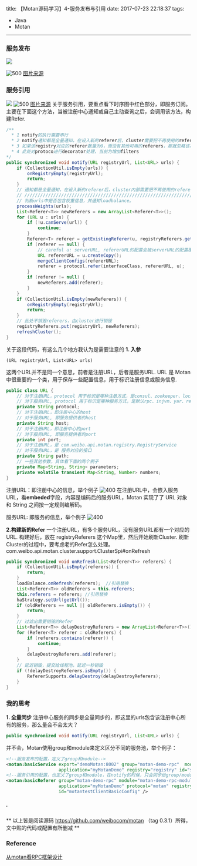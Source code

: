 title: 【Motan源码学习】4-服务发布与引用
date: 2017-07-23 22:18:37
tags:
- Java
- Motan
---

### **服务发布**
![](/images/【Motan源码学习】4-服务发布与引用_1.png)
<!--more-->
![500](/images/【Motan源码学习】4-服务发布与引用_2.png)
[图片来源](http://kriszhang.com/motan-rpc-impl/)


### **服务引用**
![](/images/【Motan源码学习】4-服务发布与引用_3.png)
![500](/images/【Motan源码学习】4-服务发布与引用_4.png)
[图片来源](http://kriszhang.com/motan-rpc-impl/)
关于服务引用，要重点看下时序图中红色部分，即服务订阅。主要在下面这个方法，当被注册中心通知或自己主动查询之后，会调用该方法，构建Refer.
```java
/**
  * 1 notify的执行需要串行
  * 2 notify通知都是全量通知，在设入新的referer后，cluster需要把不再使用的referer进行回收，避免资源泄漏;
  * 3 如果该registry对应的referer数量为0，而没有其他可用的referers，那就忽略该次通知；
  * 4 此处对protoco进行decorator处理，当前为增加filters
*/
public synchronized void notify(URL registryUrl, List<URL> urls) {
    if (CollectionUtil.isEmpty(urls)) {
        onRegistryEmpty(registryUrl);
        return;
    }
    // 通知都是全量通知，在设入新的referer后，cluster内部需要把不再使用的referer进行回收，避免资源泄漏
    // ////////////////////////////////////////////////////////////////////////////////
    // 判断urls中是否包含权重信息，并通知loadbalance。
    processWeights(urls);
    List<Referer<T>> newReferers = new ArrayList<Referer<T>>();
    for (URL u : urls) {
        if (!u.canServe(url)) {
            continue;
        }
        Referer<T> referer = getExistingReferer(u, registryReferers.get(registryUrl));
        if (referer == null) {
            // careful u: serverURL, refererURL的配置会被serverURL的配置覆盖
            URL refererURL = u.createCopy();
            mergeClientConfigs(refererURL);
            referer = protocol.refer(interfaceClass, refererURL, u);
        }
        if (referer != null) {
            newReferers.add(referer);
        }
    }
    if (CollectionUtil.isEmpty(newReferers)) {
        onRegistryEmpty(registryUrl);
        return;
    }
    // 此处不销毁referers，由cluster进行销毁
    registryReferers.put(registryUrl, newReferers);
    refreshCluster();
}
```
关于这段代码，有这么几个地方我认为是需要注意的
**1. 入参**
```
(URL registryUrl, List<URL> urls)
```
这两个URL并不是同一个意思，前者是注册URL，后者是服务URL. URL 是 Motan 中很重要的一个类，用于保存一些配置信息，用于标识注册信息或服务信息. 
```java
public class URL {
    // 对于注册URL，protocol 用于标识是哪种注册方式，是consul、zookeeper、local或其他
    // 对于服务URL, protocol 用于标识是哪种服务方式，是默认rpc、injvm、yar、restful或其他
    private String protocol;
    // 对于注册URL，即注册中心的host
    // 对于服务URL, 即服务提供者的host
    private String host;
    // 对于注册URL，即注册中心的port
    // 对于服务URL, 即服务提供者的port
    private int port;
    // 对于注册URL，是 com.weibo.api.motan.registry.RegistryService
    // 对于服务URL，是 服务对应的接口
    private String path;
    // 一些其他参数，具体看下面的两个例子
    private Map<String, String> parameters;
    private volatile transient Map<String, Number> numbers;
}
```


注册URL：即注册中心的信息，举个例子
![400](/images/【Motan源码学习】4-服务发布与引用-5.png)
在注册URL中，会嵌入服务URL，看**embeded**字段，内容是编码后的服务URL，Motan 实现了了 URL 对象和 String 之间按一定规则编解码。

服务URL: 即服务的信息，举个例子
![400](/images/【Motan源码学习】4-服务发布与引用-6.png)

**2.构建新的Refer**
一个注册URL，有多个服务URL，没有服务URL都有一个对应的URL. 构建好后，放在 registryReferers 这个Map里，然后开始刷新Cluster. 刷新
Cluster的过程中，要考虑老的Refer怎么处理。com.weibo.api.motan.cluster.support.ClusterSpi#onRefresh
```java
public synchronized void onRefresh(List<Referer<T>> referers) {
    if (CollectionUtil.isEmpty(referers)) {
        return;
    }
    loadBalance.onRefresh(referers);  //引用替换
    List<Referer<T>> oldReferers = this.referers;
    this.referers = referers; //引用替换
    haStrategy.setUrl(getUrl());
    if (oldReferers == null || oldReferers.isEmpty()) {
        return;
    }
    // 过滤出需要销毁的Refer
    List<Referer<T>> delayDestroyReferers = new ArrayList<Referer<T>>();
    for (Referer<T> referer : oldReferers) {
        if (referers.contains(referer)) {
            continue;
        }
        delayDestroyReferers.add(referer);
    }
    // 延迟销毁，提交给线程池，延迟一秒销毁
    if (!delayDestroyReferers.isEmpty()) {
        RefererSupports.delayDestroy(delayDestroyReferers);
    }
}
```


### **我的思考**
**1. 全量同步**
注册中心服务的同步是全量同步的，即这里的urls包含该注册中心所有的服务，那么量会不会太大？
```java
public synchronized void notify(URL registryUrl, List<URL> urls) {
```
并不会，Motan使用group和module来定义区分不同的服务池，举个例子：
```xml
<!--服务发布的配置，定义了group和module-->
<motan:basicService export="demoMotan:8002" group="motan-demo-rpc"  module="motan-demo-rpc-module1" 
                    application="myMotanDemo" registry="registry" id="serviceBasicConfig"/>
<!--服务引用的配置，也定义了group和module，在notify的时候，只会同步给group/module的服务-->
<motan:basicReferer group="motan-demo-rpc" module="motan-demo-rpc-module1"
                    application="myMotanDemo" protocol="motan" registry="registry"
                    id="motantestClientBasicConfig" />
```                        


##### .
** 以上皆是阅读源码 https://github.com/weibocom/motan （tag 0.3.1）所得，文中贴的代码或配置有所删减 **

### **Reference**
[从motan看RPC框架设计](http://kriszhang.com/motan-rpc-impl/)


<style>
img[title="300"] {
  width:300px;
  width:300px;
  display: block;
}
img[title="400"] {
  width:400px;
  width:400px;
  display: block;
}
img[title="450"] {
  width:450px;
  width:450px;
  display: block;
}
img[title="500"] {
  width:500px;
  height:500px;
  display: block;
}
</style>
